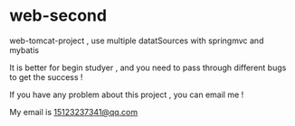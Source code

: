 # web-second
web-tomcat-project , use multiple datatSources with springmvc and mybatis

It is better for begin studyer , and you need to pass through different bugs to get the success !

If you have any problem about this project , you can email me !

My email is 15123237341@qq.com
